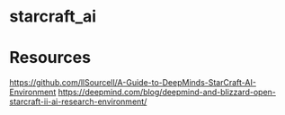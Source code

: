 # starcraft_ai

# Resources
https://github.com/llSourcell/A-Guide-to-DeepMinds-StarCraft-AI-Environment
https://deepmind.com/blog/deepmind-and-blizzard-open-starcraft-ii-ai-research-environment/
